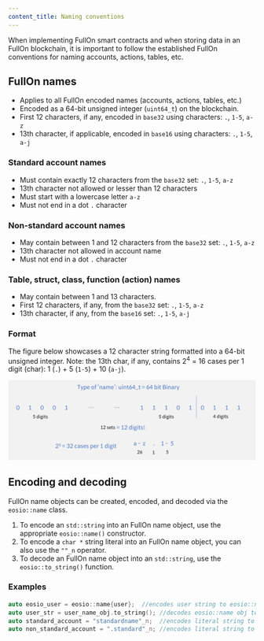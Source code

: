 ```yaml
---
content_title: Naming conventions
---
```


When implementing FullOn smart contracts and when storing data in an FullOn blockchain, it is important to follow the established FullOn conventions for naming accounts, actions, tables, etc.

## FullOn names

*  Applies to all FullOn encoded names (accounts, actions, tables, etc.)
*  Encoded as a 64-bit unsigned integer (`uint64_t`) on the blockchain.
*  First 12 characters, if any, encoded in `base32` using characters: `.`, `1-5`, `a-z`
*  13th character, if applicable, encoded in `base16` using characters: `.`, `1-5`, `a-j`

### Standard account names

*  Must contain exactly 12 characters from the `base32` set: `.`, `1-5`, `a-z`
*  13th character not allowed or lesser than 12 characters
*  Must start with a lowercase letter `a-z`
*  Must not end in a dot `.` character

### Non-standard account names

*  May contain between 1 and 12 characters from the `base32` set: `.`, `1-5`, `a-z`
*  13th character not allowed in account name
*  Must not end in a dot `.` character

### Table, struct, class, function (action) names

*  May contain between 1 and 13 characters.
*  First 12 characters, if any, from the `base32` set: `.`, `1-5`, `a-z`
*  13th character, if any, from the `base16` set: `.`, `1-5`, `a-j`

### Format

The figure below showcases a 12 character string formatted into a 64-bit unsigned integer. Note: the 13th char, if any, contains 2<sup>4</sup> = 16 cases per 1 digit (char): 1 (`.`) + 5 (`1-5`) + 10 (`a-j`).

![](naming-conventions-format.png "FullOn name format")

## Encoding and decoding

FullOn name objects can be created, encoded, and decoded via the `eosio::name` class.

1. To encode an `std::string` into an FullOn name object, use the appropriate `eosio::name()` constructor.
2. To encode a `char *` string literal into an FullOn name object, you can also use the `""_n` operator.
3. To decode an FullOn name object into an `std::string`, use the `eosio::to_string()` function.

### Examples

```cpp
auto eosio_user = eosio::name{user};  //encodes user string to eosio::name object
auto user_str = user_name_obj.to_string(); //decodes eosio::name obj to string
auto standard_account = "standardname"_n;  //encodes literal string to eosio::name
auto non_standard_account = ".standard"_n; //encodes literal string to eosio::name
```
